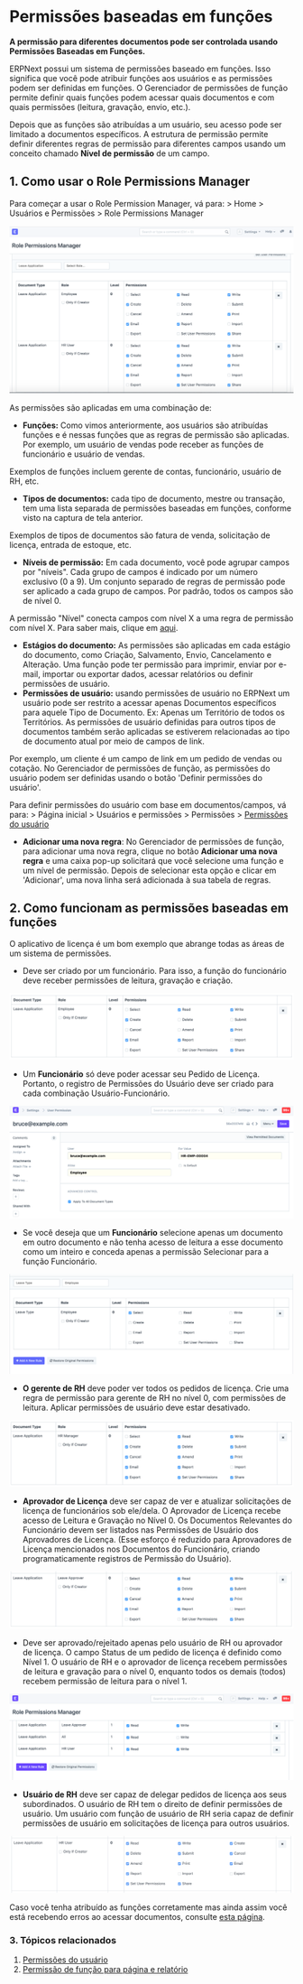# Permissões baseadas em funções



**A permissão para diferentes documentos pode ser controlada usando Permissões Baseadas em Funções.**

ERPNext possui um sistema de permissões baseado em funções. Isso significa que você pode atribuir funções aos usuários e as permissões podem ser definidas em funções. O Gerenciador de permissões de função permite definir quais funções podem acessar quais documentos e com quais permissões (leitura, gravação, envio, etc.).

Depois que as funções são atribuídas a um usuário, seu acesso pode ser limitado a documentos específicos. A estrutura de permissão permite definir diferentes regras de permissão para diferentes campos usando um conceito chamado **Nível de permissão** de um campo.

## 1. Como usar o Role Permissions Manager

Para começar a usar o Role Permission Manager, vá para: > Home > Usuários e Permissões > Role Permissions Manager

![Gerenciar leitura, Acesso de gravação, criação, envio e alteração usando o Role Permissions Manager](/files/setting-up-permissions-leave-application.png)![]()

As permissões são aplicadas em uma combinação de:

* **Funções:** Como vimos anteriormente, aos usuários são atribuídas funções e é nessas funções que as regras de permissão são aplicadas. Por exemplo, um usuário de vendas pode receber as funções de funcionário e usuário de vendas.

Exemplos de funções incluem gerente de contas, funcionário, usuário de RH, etc.
* **Tipos de documentos:** cada tipo de documento, mestre ou transação, tem uma lista separada de permissões baseadas em funções, conforme visto na captura de tela anterior.

Exemplos de tipos de documentos são fatura de venda, solicitação de licença, entrada de estoque, etc.
* **Níveis de permissão:** Em cada documento, você pode agrupar campos por "níveis". Cada grupo de campos é indicado por um número exclusivo (0 a 9). Um conjunto separado de regras de permissão pode ser aplicado a cada grupo de campos. Por padrão, todos os campos são de nível 0.

A permissão "Nível" conecta campos com nível X a uma regra de permissão com nível X. Para saber mais, clique em [aqui](/docs/pt/setting-up/articles/managing-perm-level).
* **Estágios do documento:** As permissões são aplicadas em cada estágio do documento, como Criação, Salvamento, Envio, Cancelamento e Alteração. Uma função pode ter permissão para imprimir, enviar por e-mail, importar ou exportar dados, acessar relatórios ou definir permissões de usuário.
* **Permissões de usuário:** usando permissões de usuário no ERPNext um usuário pode ser restrito a acessar apenas Documentos específicos para aquele Tipo de Documento. Ex: Apenas um Território de todos os Territórios. As permissões de usuário definidas para outros tipos de documentos também serão aplicadas se estiverem relacionadas ao tipo de documento atual por meio de campos de link.

Por exemplo, um cliente é um campo de link em um pedido de vendas ou cotação. No Gerenciador de permissões de função, as permissões do usuário podem ser definidas usando o botão 'Definir permissões do usuário'.

Para definir permissões do usuário com base em documentos/campos, vá para: > Página inicial > Usuários e permissões > Permissões > [Permissões do usuário](/docs/pt/setting-up/users-and-permissions/user-permissions)

* **Adicionar uma nova regra**: No Gerenciador de permissões de função, para adicionar uma nova regra, clique no botão **Adicionar uma nova regra** e uma caixa pop-up solicitará que você selecione uma função e um nível de permissão. Depois de selecionar esta opção e clicar em 'Adicionar', uma nova linha será adicionada à sua tabela de regras.

## 2. Como funcionam as permissões baseadas em funções

O aplicativo de licença é um bom exemplo que abrange todas as áreas de um sistema de permissões.

* Deve ser criado por um funcionário. Para isso, a função do funcionário deve receber permissões de leitura, gravação e criação.

![Concedendo permissões de leitura, gravação e criação ao funcionário para solicitação de licença](/files/setting-up-permissions-employee-role.png)![]()
* Um **Funcionário** só deve poder acessar seu Pedido de Licença. Portanto, o registro de Permissões do Usuário deve ser criado para cada combinação Usuário-Funcionário.

![Limitando o acesso a Solicitações de Licença para um usuário com Função de Funcionário por meio do Gerenciador de Permissões do Usuário](/files/setting-up-permissions-employee-user-permissions.png)![]()
* Se você deseja que um **Funcionário** selecione apenas um documento em outro documento e não tenha acesso de leitura a esse documento como um inteiro e conceda apenas a permissão Selecionar para a função Funcionário.

![Limitando o acesso a solicitações de licença para um usuário com função de funcionário por meio do Gerenciador de permissões de usuário](/files/setting-up-select-permissions-employee.png)![]()
* **O gerente de RH** deve poder ver todos os pedidos de licença. Crie uma regra de permissão para gerente de RH no nível 0, com permissões de leitura. Aplicar permissões de usuário deve estar desativado.

![Conceder permissões de envio e cancelamento ao gerente de RH para solicitações de licença. 'Aplicar permissões de usuário' está desmarcado para conceder acesso total.](/files/setting-up-permissions-hr-manager-role.png)![]()
* **Aprovador de Licença** deve ser capaz de ver e atualizar solicitações de licença de funcionários sob ele/dela. O Aprovador de Licença recebe acesso de Leitura e Gravação no Nível 0. Os Documentos Relevantes do Funcionário devem ser listados nas Permissões de Usuário dos Aprovadores de Licença. (Esse esforço é reduzido para Aprovadores de Licença mencionados nos Documentos do Funcionário, criando programaticamente registros de Permissão do Usuário).

![Concedendo permissões de leitura, gravação e envio ao Aprovador de Licença para Solicitações de Licença.'Aplicar Usuário As permissões são verificadas para limitar o acesso com base no funcionário.](/files/setting-up-permissions-leave-approver-role.png)![]()
* Deve ser aprovado/rejeitado apenas pelo usuário de RH ou aprovador de licença. O campo Status de um pedido de licença é definido como Nível 1. O usuário de RH e o aprovador de licença recebem permissões de leitura e gravação para o nível 0, enquanto todos os demais (todos) recebem permissão de leitura para o nível 1.

![Limitando o acesso de leitura de um conjunto de campos a determinadas funções](/files/setting-up-permissions-level-1.png)![]()
* **Usuário de RH** deve ser capaz de delegar pedidos de licença aos seus subordinados. O usuário de RH tem o direito de definir permissões de usuário. Um usuário com função de usuário de RH seria capaz de definir permissões de usuário em solicitações de licença para outros usuários.

![Permita que o usuário de RH delegue acesso a solicitações de licença marcando 'Definir permissões de usuário'. Isso irá permitir que o usuário de RH acesse o Gerenciador de permissões do usuário para 'Sair do aplicativo'](/files/setting-up-permissions-hr-user-role.png)![]()

Caso você tenha atribuído as funções corretamente mas ainda assim você está recebendo erros ao acessar documentos, consulte [esta página](/docs/pt/setting-up/articles/report-permission-error).

### 3. Tópicos relacionados

1. [Permissões do usuário](/docs/pt/setting-up/users-and-permissions/user-permissions)
2. [Permissão de função para página e relatório](/docs/pt/setting-up/users-and-permissions/role-permission-for-page-and-report)



